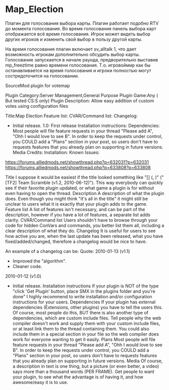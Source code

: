 # Map_Election
Плагин для голосования выбора карты.
Плагин работает подобно RTV до момента голосования.
Во время голосования панель выбора карт отображается всё время голосования.
Игрок может видеть выбор других игроков и изменить свой выбор в пользу другой карты.

На время голосования плагин включает sv_alltalk 1, что дает возможность игрокам дополнительно обсудить выбор карты.
Голосование запускается в начале раунда, предворительно выставив  mp_freeztime  равно времени голосования.
Т.о. игровоймир как бы останавливается на время голосования и игроки полностью могут состредоточится на голосовании.

SourceMod plugin for votemap

Plugin Category:Server Management,General Purpose
Plugin Game:Any ( But tested CS:S only)
Plugin Description: Allow easy addition of custom votes using configuration files

Title:Map Election
Feature list:
CVAR/Command list:
Changelog:
* Initial release.
1.0: First release
Installation instructions:
Dependencies:
Most people will file feature requests in your thread "Please add A", "Ohh I would love to see B". In order to keep the requests under control, you COULD add a "Plans" section in your post, so users don't have to requests features that you already plan on supporting in future versions.
Media
Credits:
Installation:
Known Issues:


https://forums.alliedmods.net/showthread.php?p=632031?p=632031
https://forums.alliedmods.net/showthread.php?p=633808?p=633808











Title
I suppose it would be easiest if the title looked something like "[<game>] <plugin name> (<version>, <date>)" ("[TF2] Team Scramble (v1.2, 2010-06-12)"). This way everybody can quickly see if their favorite plugin updated, or what game a plugin is for without even having to open the thread.
Description
A description of what the plugin does. Even though you might think "it's all in the title" it might still be unclear to users what it is exactly that your plugin adds to the game.
Feature list
A list of features isn't necessary, and can be part of the description, however if you have a lot of features, a separate list adds clarity.
CVAR/Command list
Users shouldn't have to browse through your code for hidden ConVars and commands, you better list them all, including a clear description of what they do.
Changelog
It is useful for users to see how active you are, when the last update has been released, what you have fixed/added/changed, therefore a changelog would be nice to have.

An example of a changelog can be:
Quote:
2010-01-13 (v1.1)

* Improved the "algorithm".
* Cleaner code.

2010-01-12 (v1.0)

* Initial release.
Installation instructions
If your plugin is NOT of the type "click 'Get Plugin' button, place SMX in the plugins folder and you're done" I highly recommend to write installation and/or configuration instructions for your users.
Dependencies
If your plugin has external dependencies (Extensions, other plugins) you have to tell the users this. Of course, most people do this, BUT there is also another type of dependencies, which are custom include files. Tell people why the web compiler doesn't work and supply them with your custom include files, or at least link them to the thread containing them. You could also include them in a special section in your file so the web compiler does work for everyone wanting to get it easily.
Plans
Most people will file feature requests in your thread "Please add A", "Ohh I would love to see B". In order to keep the requests under control, you COULD add a "Plans" section in your post, so users don't have to requests features that you already plan on supporting in future versions.
Media
Of course, a description in text is one thing, but a picture (or even better, a video) says more than a thousand words (PER FRAME). Get people to want your plugin, to see what the advantage is of having it, and how awesome/easy it is to use.

